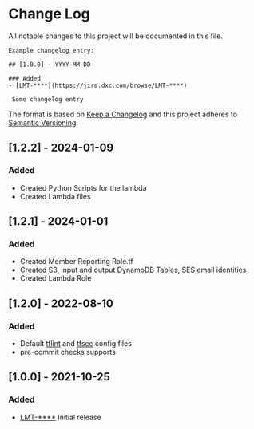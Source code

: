 # Change Log
All notable changes to this project will be documented in this file.

 ```
Example changelog entry:

## [1.0.0] - YYYY-MM-DD

### Added
- [LMT-****](https://jira.dxc.com/browse/LMT-****)

  Some changelog entry
```

The format is based on [Keep a Changelog](http://keepachangelog.com/)
and this project adheres to [Semantic Versioning](http://semver.org/).

## [1.2.2] - 2024-01-09

### Added
- Created Python Scripts for the lambda
- Created Lambda files

## [1.2.1] - 2024-01-01

### Added
- Created Member Reporting Role.tf
- Created S3, input and output DynamoDB Tables, SES email identities
- Created Lambda Role

## [1.2.0] - 2022-08-10

### Added
- Default [tflint](https://github.com/terraform-linters/tflint) and [tfsec](https://github.com/aquasecurity/tfsec) config files
- pre-commit checks supports

## [1.0.0] - 2021-10-25

### Added
- [LMT-****](https://jira.dxc.com/browse/LMT-****)
  Initial release
